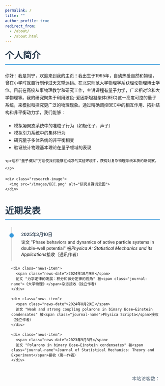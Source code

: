 ```yaml
---
permalink: /
title: ""
author_profile: true
redirect_from: 
  - /about/
  - /about.html
---
```


<style>
  .section {
    margin-bottom: 2.5rem;
  }
  
  .section-title {
    margin: 0 0 1.5rem 0;
    font-size: 1.8rem;
    color: #2c3e50;
    padding-bottom: 0.6rem;
    border-bottom: 2px solid #3498db;
  }
  
  .about-content {
    line-height: 1.7;
  }
  
  .research-image {
    text-align: center;
    margin: 1.8rem auto;
    max-width: 75%;
  }
  
  .research-image img {
    max-width: 100%;
    height: auto;
    border-radius: 4px;
    display: block; /* 修复图片显示问题 */
  }
  
  .news-container {
    position: relative;
    padding-left: 20px;
    margin-top: 1.5rem;
  }
  
  .news-item {
    position: relative;
    padding: 0.8rem 0 0.8rem 30px;
    margin-bottom: 0.5rem;
    border-left: 2px solid #e0e0e0;
  }
  
  .news-item:before {
    content: "";
    position: absolute;
    left: -8px;
    top: 20px;
    width: 14px;
    height: 14px;
    border-radius: 50%;
    background: #3498db;
  }
  
  .news-date {
    font-weight: 600;
    color: #2c3e50;
    display: block;
    margin-bottom: 0.3rem;
  }
  
  .journal-name {
    font-style: italic; /* 期刊改为斜体 */
  }
  
  .visitor-counter {
    text-align: right;
    margin: 2rem 0;
    font-size: 0.95rem;
    color: #5a6c7d;
  }
</style>

<div class="section">
  <h2 class="section-title">个人简介</h2>
  
  <div class="about-content">
    <p>你好！我是刘宁，欢迎来到我的主页！我出生于1995年，自幼热爱自然和物理，曾在小学时就自行制作过天文望远镜。在北京师范大学物理学系获理论物理博士学位。目前在高校从事物理教学和研究工作，主讲课程有量子力学，广义相对论和大学物理等。我的研究聚焦于利用玻色-爱因斯坦凝聚体(BEC)这一高度可控的量子系统，来模拟和探究更广泛的物理现象。通过精确调控BEC中的相互作用、拓扑结构和非平衡动力学，我们能够：</p>
    <ul style="padding-left: 1.8rem; margin: 1.2rem 0;">
      <li>模拟凝聚态系统中的准粒子行为（如极化子、声子）</li>
      <li>模拟引力系统中的集体行为</li>
      <li>研究量子多体系统的非平衡相变</li>
      <li>验证统计物理基本理论在量子领域的表现</li>
    </ul>
    
    <p>这种"量子模拟"方法使我们能够在纯净的实验环境中，获得对复杂物理系统本质的新洞察。</p>
  </div>

    <div class="research-image">
      <img src="/images/BEC.png" alt="研究关键词云图">
    </div>
</div>

<div class="section">
  <h2 class="section-title">近期发表</h2>
  
  <div class="news-container">
    <div class="news-item">
      <span class="news-date">2025年3月10日</span>
      论文 "Phase behaviors and dynamics of active particle systems in double-well potential" 被<span class="journal-name">Physica A: Statistical Mechanics and its Applications</span>接收（通讯作者）
    </div>
    
    <div class="news-item">
      <span class="news-date">2024年10月9日</span>
      论文 "力学定律的发展：积分和微分定律的视角" 被<span class="journal-name">《大学物理》</span>杂志接收（独立作者）
    </div>
    
    <div class="news-item">
      <span class="news-date">2024年8月29日</span>
      论文 "Weak and strong coupling polarons in binary Bose–Einstein condensates" 被<span class="journal-name">Physica Scripta</span>接收（独立作者）
    </div>
    
    <div class="news-item">
      <span class="news-date">2023年9月3日</span>
      论文 "Polarons in binary Bose–Einstein condensates" 被<span class="journal-name">Journal of Statistical Mechanics: Theory and Experiment</span>接收（第一作者）
    </div>
  </div>
</div>

<div class="visitor-counter">
  <span id="busuanzi_container_site_uv">本站访客数：<span id="busuanzi_value_site_uv"></span></span>
</div>

<script async src="//busuanzi.ibruce.info/busuanzi/2.3/busuanzi.pure.mini.js"></script>
